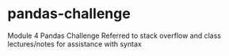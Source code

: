 # pandas-challenge
Module 4 Pandas Challenge Referred to stack overflow and class lectures/notes for assistance with syntax
